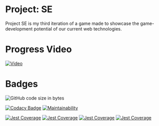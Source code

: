 # Project: SE
Project SE is my third iteration of a game made to showcase the game-development potential of our current web technologies.

# Progress Video
[![Video](https://i.imgur.com/QfEYqMK.png)](https://www.youtube.com/watch?v=9WihY6qX-k4 "Click here to watch the progress video")

# Badges
![GitHub code size in bytes](https://img.shields.io/github/languages/code-size/aStableNaka/SEFramework)

[![Codacy Badge](https://api.codacy.com/project/badge/Grade/7f99954124c04a47b58bc15f5af4fa36)](https://www.codacy.com/manual/aStableNaka/SEFramework?utm_source=github.com&amp;utm_medium=referral&amp;utm_content=aStableNaka/SEFramework&amp;utm_campaign=Badge_Grade)
[![Maintainability](https://api.codeclimate.com/v1/badges/c79a6ec84a3d5cfa6637/maintainability)](https://codeclimate.com/github/aStableNaka/SEFramework/maintainability)

[![Jest Coverage](https://github.com/aStableNaka/SEFramework/blob/master/coverage/badge-branches.svg)](https://github.com/aStableNaka/SEFramework/blob/master/coverage/badge-branches.svg)
[![Jest Coverage](https://github.com/aStableNaka/SEFramework/blob/master/coverage/badge-functions.svg)](https://github.com/aStableNaka/SEFramework/blob/master/coverage/badge-functions.svg)
[![Jest Coverage](https://github.com/aStableNaka/SEFramework/blob/master/coverage/badge-lines.svg)](https://github.com/aStableNaka/SEFramework/blob/master/coverage/badge-lines.svg)
[![Jest Coverage](https://github.com/aStableNaka/SEFramework/blob/master/coverage/badge-statements.svg)](https://github.com/aStableNaka/SEFramework/blob/master/coverage/badge-statements.svg)
